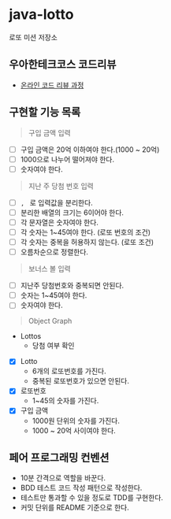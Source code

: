 # java-lotto

로또 미션 저장소

## 우아한테크코스 코드리뷰

- [온라인 코드 리뷰 과정](https://github.com/woowacourse/woowacourse-docs/blob/master/maincourse/README.md)

## 구현할 기능 목록

> 구입 금액 입력 

- [ ] 구입 금액은 20억 이하여야 한다.(1000 ~ 20억)
- [ ] 1000으로 나누어 떨어져야 한다.
- [ ] 숫자여야 한다.

> 지난 주 당첨 번호 입력
- [ ] `, ` 로 입력값을 분리한다.
- [ ] 분리한 배열의 크기는 6이어야 한다.
- [ ] 각 문자열은 숫자여야 한다. 
- [ ] 각 숫자는 1~45여야 한다. (로또 번호의 조건)
- [ ] 각 숫자는 중복을 허용하지 않는다. (로또 조건)
- [ ] 오름차순으로 정렬한다.

> 보너스 볼 입력

- [ ] 지난주 당첨번호와 중복되면 안된다.
- [ ] 숫자는 1~45여야 한다.
- [ ] 숫자여야 한다.

> Object Graph

- Lottos
  - 당첨 여부 확인
- [x] Lotto
  - 6개의 로또번호를 가진다.
  - 중복된 로또번호가 있으면 안된다.
- [x] 로또번호
  - 1~45의 숫자를 가진다.
- [x] 구입 금액
  - 1000원 단위의 숫자를 가진다.
  - 1000 ~ 20억 사이여야 한다.

## 페어 프로그래밍 컨벤션
- 10분 간격으로 역할을 바꾼다.
- BDD 테스트 코드 작성 패턴으로 작성한다.
- 테스트만 통과할 수 있을 정도로 TDD를 구현한다.
- 커밋 단위를 README 기준으로 한다.
